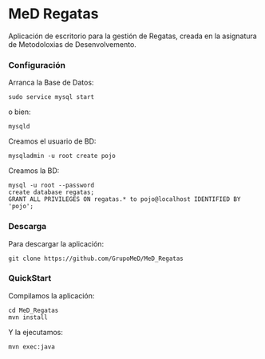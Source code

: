 # MeD Regatas

Aplicación de escritorio para la gestión de Regatas, creada en la asignatura de Metodoloxias de Desenvolvemento.

### Configuración

Arranca la Base de Datos:

	sudo service mysql start

o bien:
	
	mysqld

Creamos el usuario de BD:

	mysqladmin -u root create pojo

Creamos la BD:

	mysql -u root --password
	create database regatas;
	GRANT ALL PRIVILEGES ON regatas.* to pojo@localhost IDENTIFIED BY 'pojo';

### Descarga

Para descargar la aplicación:

	git clone https://github.com/GrupoMeD/MeD_Regatas

### QuickStart

Compilamos la aplicación:

	cd MeD_Regatas
	mvn install

Y la ejecutamos:

	mvn exec:java
